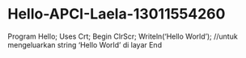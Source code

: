 # Hello-APCI-Laela-13011554260
Program Hello;
        Uses Crt;
        Begin
            ClrScr;
            Writeln(‘Hello World’); //untuk mengeluarkan string ‘Hello World’ di layar
        End
